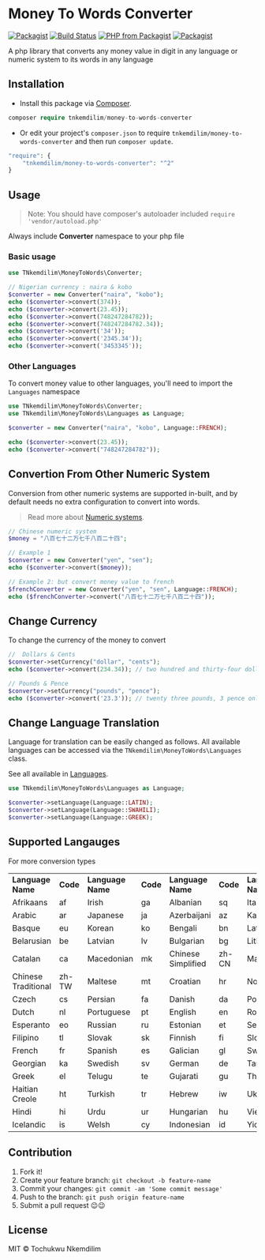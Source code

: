 # Money To Words Converter

[![Packagist](https://img.shields.io/packagist/dt/tnkemdilim/money-to-words-converter.svg)](https://packagist.org/packages/tnkemdilim/money-to-words-converter)
[![Build Status](https://travis-ci.org/TNkemdilim/Money-To-Words-Converter.svg?branch=master)](https://travis-ci.org/TNkemdilim/Money-To-Words-Converter)
[![PHP from Packagist](https://img.shields.io/packagist/php-v/tnkemdilim/money-to-words-converter.svg)](https://packagist.org/packages/tnkemdilim/money-to-words-converter)
[![Packagist](https://img.shields.io/packagist/v/tnkemdilim/money-to-words-converter.svg)](https://packagist.org/packages/tnkemdilim/money-to-words-converter)

A php library that converts any money value in digit in any language or numeric system to its words in any language

## Installation

- Install this package via [Composer](https://getcomposer.org).

```php
composer require tnkemdilim/money-to-words-converter
```

- Or edit your project's `composer.json` to require `tnkemdilim/money-to-words-converter` and then run `composer update`.

```php
"require": {
    "tnkemdilim/money-to-words-converter": "^2"
}
```

## Usage

> Note: You should have composer's autoloader included `require 'vendor/autoload.php'`

Always include **Converter** namespace to your php file

### Basic usage

```php
use TNkemdilim\MoneyToWords\Converter;

// Nigerian currency : naira & kobo
$converter = new Converter("naira", "kobo");
echo ($converter->convert(374));
echo ($converter->convert(23.45));
echo ($converter->convert(748247284782));
echo ($converter->convert(748247284782.34));
echo ($converter->convert('34'));
echo ($converter->convert('2345.34'));
echo ($converter->convert('3453345'));
```

### Other Languages

To convert money value to other languages, you'll need to import the `Languages` namespace

```PHP
use TNkemdilim\MoneyToWords\Converter;
use TNkemdilim\MoneyToWords\Languages as Language;

$converter = new Converter("naira", "kobo", Language::FRENCH);

echo ($converter->convert(23.45));
echo ($converter->convert("748247284782"));
```

## Convertion From Other Numeric System

Conversion from other numeric systems are supported in-built, and by default needs no extra configuration to convert into words.

> Read more about [Numeric systems](https://en.wikipedia.org/wiki/List_of_numeral_systems).

```php
// Chinese numeric system
$money = "八百七十二万七千八百二十四";

// Example 1
$converter = new Converter("yen", "sen");
echo ($converter->convert($money));

// Example 2: but convert money value to french
$frenchConverter = new Converter("yen", "sen", Language::FRENCH);
echo ($frenchConverter->convert("八百七十二万七千八百二十四"));
```

## Change Currency

To change the currency of the money to convert

```php
//  Dollars & Cents
$converter->setCurrency("dollar", "cents");
echo ($converter->convert(234.34)); // two hundred and thirty-four dollars, thirty-four cents only.

// Pounds & Pence
$converter->setCurrency("pounds", "pence");
echo ($converter->convert('23.3')); // twenty three pounds, 3 pence only.
```

## Change Language Translation

Language for translation can be easily changed as follows. All available languages can be accessed via the `TNkemdilim\MoneyToWords\Languages` class.

See all available in [Languages](./src/Languages.php).

```PHP
use TNkemdilim\MoneyToWords\Languages as Language;

$converter->setLanguage(Language::LATIN);
$converter->setLanguage(Language::SWAHILI);
$converter->setLanguage(Language::GREEK);
```

## Supported Langauges

For more conversion types

<table>
  <tbody>
    <tr style="font-weight:bold">
      <td>Language Name</td>
      <td>Code</td>
      <td>Language Name</td>
      <td>Code</td>
      <td>Language Name</td>
      <td>Code</td>
      <td>Language Name</td>
      <td>Code</td>
    </tr>
    <tr>
      <td>Afrikaans</td>
      <td>af</td>
      <td>Irish</td>
      <td>ga</td>
      <td>Albanian</td>
      <td>sq</td>
      <td>Italian</td>
      <td>it</td>
    </tr>
    <tr>
      <td>Arabic</td>
      <td>ar</td>
      <td>Japanese</td>
      <td>ja</td>
      <td>Azerbaijani</td>
      <td>az</td>
      <td>Kannada</td>
      <td>kn</td>
    </tr>
    <tr>
      <td>Basque</td>
      <td>eu</td>
      <td>Korean</td>
      <td>ko</td>
      <td>Bengali</td>
      <td>bn</td>
      <td>Latin</td>
      <td>la</td>
    </tr>
    <tr>
      <td>Belarusian</td>
      <td>be</td>
      <td>Latvian</td>
      <td>lv</td>
      <td>Bulgarian</td>
      <td>bg</td>
      <td>Lithuanian</td>
      <td>lt</td>
    </tr>
    <tr>
      <td>Catalan</td>
      <td>ca</td>
      <td>Macedonian</td>
      <td>mk</td>
      <td>Chinese Simplified</td>
      <td>zh-CN</td>
      <td>Malay</td>
      <td>ms</td>
    </tr>
    <tr>
      <td>Chinese Traditional</td>
      <td>zh-TW</td>
      <td>Maltese</td>
      <td>mt</td>
      <td>Croatian</td>
      <td>hr</td>
      <td>Norwegian</td>
      <td>no</td>
    </tr>
      <tr>
      <td>Czech</td>
      <td>cs</td>
      <td>Persian</td>
      <td>fa</td>
      <td>Danish</td>
      <td>da</td>
      <td>Polish</td>
      <td>pl</td>
    </tr>
    <tr>
      <td>Dutch</td>
      <td>nl</td>
      <td>Portuguese</td>
      <td>pt</td>
      <td>English</td>
      <td>en</td>
      <td>Romanian</td>
      <td>ro</td>
    </tr>
    <tr>
      <td>Esperanto</td>
      <td>eo</td>
      <td>Russian</td>
      <td>ru</td>
      <td>Estonian</td>
      <td>et</td>
      <td>Serbian</td>
      <td>sr</td>
    </tr>
    <tr>
      <td>Filipino</td>
      <td>tl</td>
      <td>Slovak</td>
      <td>sk</td>
      <td>Finnish</td>
      <td>fi</td>
      <td>Slovenian</td>
      <td>sl</td>
    </tr>
    <tr>
      <td>French</td>
      <td>fr</td>
      <td>Spanish</td>
      <td>es</td>
      <td>Galician</td>
      <td>gl</td>
      <td>Swahili</td>
      <td>sw</td>
    </tr>
    <tr>
      <td>Georgian</td>
      <td>ka</td>
      <td>Swedish</td>
      <td>sv</td>
      <td>German</td>
      <td>de</td>
      <td>Tamil</td>
      <td>ta</td>
    </tr>
    <tr>
      <td>Greek</td>
      <td>el</td>
      <td>Telugu</td>
      <td>te</td>
      <td>Gujarati</td>
      <td>gu</td>
      <td>Thai</td>
      <td>th</td>
    </tr>
    <tr>
      <td>Haitian Creole</td>
      <td>ht</td>
      <td>Turkish</td>
      <td>tr</td>
      <td>Hebrew</td>
      <td>iw</td>
      <td>Ukrainian</td>
      <td>uk</td>
    </tr>
    <tr>
      <td>Hindi</td>
      <td>hi</td>
      <td>Urdu</td>
      <td>ur</td>
      <td>Hungarian</td>
      <td>hu</td>
      <td>Vietnamese</td>
      <td>vi</td>
    </tr>
    <tr>
      <td>Icelandic</td>
      <td>is</td>
      <td>Welsh</td>
      <td>cy</td>
      <td>Indonesian</td>
      <td>id</td>
      <td>Yiddish</td>
      <td>yi</td>
    </tr>
  </tbody>
</table>

## Contribution

1. Fork it!
2. Create your feature branch: `git checkout -b feature-name`
3. Commit your changes: `git commit -am 'Some commit message'`
4. Push to the branch: `git push origin feature-name`
5. Submit a pull request 😉😉

## License

MIT © Tochukwu Nkemdilim
